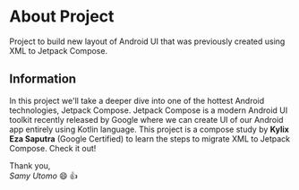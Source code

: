 # About Project
Project to build new layout of Android UI that was previously created using XML to Jetpack Compose.

## Information  
In this project we'll take a deeper dive into one of the hottest Android technologies, Jetpack Compose. 
Jetpack Compose is a modern Android UI toolkit recently released by Google where we can create UI of our Android app entirely using Kotlin language. This project is a compose study by **Kylix Eza Saputra** (Google Certified) to learn the steps to migrate XML to Jetpack Compose. Check it out!


Thank you,  
*Samy Utomo* :smile: :thumbsup:
